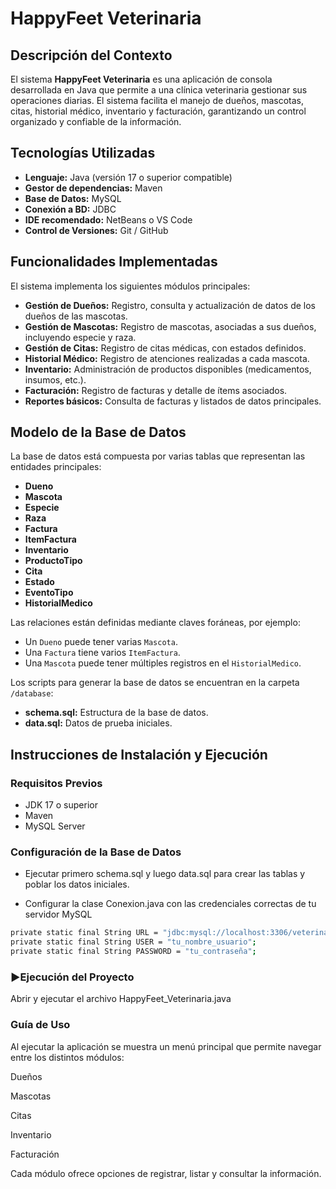 # HappyFeet Veterinaria

## Descripción del Contexto
El sistema **HappyFeet Veterinaria** es una aplicación de consola desarrollada en Java que permite a una clínica veterinaria gestionar sus operaciones diarias. El sistema facilita el manejo de dueños, mascotas, citas, historial médico, inventario y facturación, garantizando un control organizado y confiable de la información.

## Tecnologías Utilizadas
- **Lenguaje:** Java (versión 17 o superior compatible)
- **Gestor de dependencias:** Maven
- **Base de Datos:** MySQL
- **Conexión a BD:** JDBC
- **IDE recomendado:** NetBeans o VS Code
- **Control de Versiones:** Git / GitHub

## Funcionalidades Implementadas
El sistema implementa los siguientes módulos principales:

- **Gestión de Dueños:** Registro, consulta y actualización de datos de los dueños de las mascotas.
- **Gestión de Mascotas:** Registro de mascotas, asociadas a sus dueños, incluyendo especie y raza.
- **Gestión de Citas:** Registro de citas médicas, con estados definidos.
- **Historial Médico:** Registro de atenciones realizadas a cada mascota.
- **Inventario:** Administración de productos disponibles (medicamentos, insumos, etc.).
- **Facturación:** Registro de facturas y detalle de ítems asociados.
- **Reportes básicos:** Consulta de facturas y listados de datos principales.

## Modelo de la Base de Datos
La base de datos está compuesta por varias tablas que representan las entidades principales:

- **Dueno**
- **Mascota**
- **Especie**
- **Raza**
- **Factura**
- **ItemFactura**
- **Inventario**
- **ProductoTipo**
- **Cita**
- **Estado**
- **EventoTipo**
- **HistorialMedico**

Las relaciones están definidas mediante claves foráneas, por ejemplo:
- Un `Dueno` puede tener varias `Mascota`.
- Una `Factura` tiene varios `ItemFactura`.
- Una `Mascota` puede tener múltiples registros en el `HistorialMedico`.

Los scripts para generar la base de datos se encuentran en la carpeta `/database`:
- **schema.sql:** Estructura de la base de datos.
- **data.sql:** Datos de prueba iniciales.

## Instrucciones de Instalación y Ejecución

### Requisitos Previos
- JDK 17 o superior
- Maven
- MySQL Server


### Configuración de la Base de Datos

- Ejecutar primero schema.sql y luego data.sql para crear las tablas y poblar los datos iniciales.

- Configurar la clase Conexion.java con las credenciales correctas de tu servidor MySQL

```bash
private static final String URL = "jdbc:mysql://localhost:3306/veterinaria";
private static final String USER = "tu_nombre_usuario";
private static final String PASSWORD = "tu_contraseña";
```

### ▶Ejecución del Proyecto

Abrir y ejecutar el archivo HappyFeet_Veterinaria.java

### Guía de Uso

Al ejecutar la aplicación se muestra un menú principal que permite navegar entre los distintos módulos:

Dueños

Mascotas

Citas

Inventario

Facturación

Cada módulo ofrece opciones de registrar, listar y consultar la información.